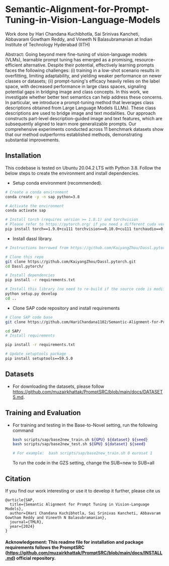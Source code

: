 # Semantic-Alignment-for-Prompt-Tuning-in-Vision-Language-Models
Work done by Hari Chandana Kuchibhotla, Sai Srinivas Kancheti, Abbavaram Gowtham Reddy, and Vineeth N Balasubramanian at Indian Institute of Technology Hyderabad (IITH)

Abstract: Going beyond mere fine-tuning of vision-language models (VLMs), learnable prompt tuning has emerged as a promising, resource-efficient alternative. Despite their potential, effectively learning prompts faces the following challenges: (i) training in a low-shot scenario results in overfitting, limiting adaptability, and yielding weaker performance on newer classes or datasets; (ii) prompt-tuning's efficacy heavily relies on the label space, with decreased performance in large class spaces, signaling potential gaps in bridging image and class concepts. In this work, we investigate whether better text semantics can help address these concerns. In particular, we introduce a prompt-tuning method that leverages class descriptions obtained from Large Language Models (LLMs). These class descriptions are used to bridge image and text modalities. Our approach constructs part-level description-guided image and text features, which are subsequently aligned to learn more generalizable prompts. Our comprehensive experiments conducted across 11 benchmark datasets show that our method outperforms established methods, demonstrating substantial improvements.





## Installation

This codebase is tested on Ubuntu 20.04.2 LTS with Python 3.8. Follow the below steps to create the environment and install dependencies.

* Setup conda environment (recommended).
```bash
# Create a conda environment
conda create -y -n sap python=3.8

# Activate the environment
conda activate sap

# Install torch (requires version >= 1.8.1) and torchvision
# Please refer to https://pytorch.org/ if you need a different cuda version
pip install torch==1.9.0+cu111 torchvision==0.10.0+cu111 torchaudio==0.9.0 -f https://download.pytorch.org/whl/torch_stable.html
```

* Install dassl library.
```bash
# Instructions borrowed from https://github.com/KaiyangZhou/Dassl.pytorch#installation

# Clone this repo
git clone https://github.com/KaiyangZhou/Dassl.pytorch.git
cd Dassl.pytorch/

# Install dependencies
pip install -r requirements.txt

# Install this library (no need to re-build if the source code is modified)
python setup.py develop
cd ..
```

* Clone SAP code repository and install requirements
```bash
# Clone SAP code base
git clone https://github.com/HariChandana1102/Semantic-Alignment-for-Prompt-Tuning-in-Vision-Language-Models.git

cd SAP/
# Install requirements

pip install -r requirements.txt

# Update setuptools package 
pip install setuptools==59.5.0
```
## Datasets
* For downloading the datasets, please follow https://github.com/muzairkhattak/PromptSRC/blob/main/docs/DATASETS.md.


## Training and Evaluation
* For training and testing in the Base-to-Novel setting, run the following command
  ```bash
  bash scripts/sap/base2new_train.sh ${GPU} ${dataset} ${seed}
  bash scripts/sap/base2new_test.sh ${GPU} ${dataset} ${seed}

  # For example:  bash scripts/sap/base2new_train.sh 0 eurosat 1
  ```
  To run the code in the GZS setting, change the SUB=new to SUB=all


## Citation
If you find our work interesting or use it to develop it further, please cite us
```
@article{SAP,
  title={Semantic Alignment for Prompt Tuning in Vision-Language Models},
  author={Hari Chandana Kuchibhotla, Sai Srinivas Kancheti, Abbavaram Gowtham Reddy and Vineeth N Balasubramanian},
  journal={TMLR},
  year={2024}
}
```
#### Acknowledgement: This readme file for installation and package requirements follows the PromptSRC (https://github.com/muzairkhattak/PromptSRC/blob/main/docs/INSTALL.md) official repository.

